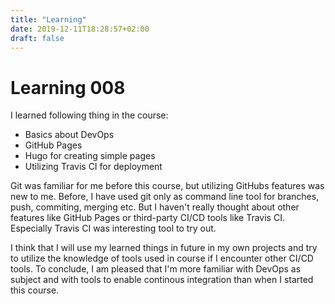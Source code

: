 ```yaml
---
title: "Learning"
date: 2019-12-11T18:28:57+02:00
draft: false
---
```


# Learning 008

I learned following thing in the course:

* Basics about DevOps
* GitHub Pages
* Hugo for creating simple pages
* Utilizing Travis CI for deployment

Git was familiar for me before this course, but utilizing GitHubs features was new to me. Before, I have used git only as command line tool for branches, push, commiting, merging etc. But I haven't really thought about other features like GitHub Pages or third-party CI/CD tools like Travis CI. Especially Travis CI was interesting tool to try out. 

I think that I will use my learned things in future in my own projects and try to utilize the knowledge of tools used in course if I encounter other CI/CD tools. To conclude, I am pleased that I'm more familiar with DevOps as subject and with tools to enable continous integration than when I started this course. 